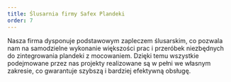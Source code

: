 ```yaml
---
title: Ślusarnia firmy Safex Plandeki
order: 7
---
```


Nasza firma dysponuje podstawowym zapleczem ślusarskim, co pozwala nam na
samodzielne wykonanie większości prac i przeróbek niezbędnych do zintegrowania
plandeki z mocowaniem. Dzięki temu wszystkie podejmowane przez nas projekty
realizowane są w pełni we własnym zakresie, co gwarantuje szybszą i bardziej
efektywną obsługę.
